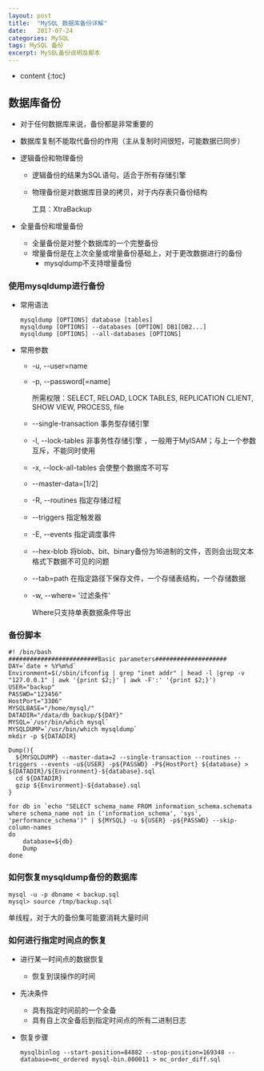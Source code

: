 ```yaml
---
layout: post
title:  "MySQL 数据库备份详解"
date:   2017-07-24
categories: MySQL
tags: MySQL 备份
excerpt: MySQL备份说明及脚本
---
```


* content
{:toc}




## 数据库备份

* 对于任何数据库来说，备份都是非常重要的

* 数据库复制不能取代备份的作用（主从复制时间很短，可能数据已同步）

* 逻辑备份和物理备份

  * 逻辑备份的结果为SQL语句，适合于所有存储引擎

  * 物理备份是对数据库目录的拷贝，对于内存表只备份结构

    工具：XtraBackup

* 全量备份和增量备份

  * 全量备份是对整个数据库的一个完整备份
  * 增量备份是在上次全量或增量备份基础上，对于更改数据进行的备份
    * mysqldump不支持增量备份



### 使用mysqldump进行备份

* 常用语法

  ```shell
  mysqldump [OPTIONS] database [tables]
  mysqldump [OPTIONS] --databases [OPTION] DB1[DB2...]
  mysqldump [OPTIONS] --all-databases [OPTIONS]
  ```

* 常用参数

  * -u, --user=name

  * -p, --password[=name]

    所需权限：SELECT, RELOAD, LOCK TABLES, REPLICATION CLIENT, SHOW VIEW, PROCESS, file

  * --single-transaction 事务型存储引擎

  * -l, --lock-tables 非事务性存储引擎 ，一般用于MyISAM；与上一个参数互斥，不能同时使用

  * -x, --lock-all-tables 会使整个数据库不可写

  * --master-data=[1/2] 

  * -R, --routines 指定存储过程

  * --triggers 指定触发器

  * -E, --events 指定调度事件

  * --hex-blob 将blob、bit、binary备份为16进制的文件，否则会出现文本格式下数据不可见的问题

  * --tab=path 在指定路径下保存文件，一个存储表结构，一个存储数据

  * -w, --where= '过滤条件'

    Where只支持单表数据条件导出



### 备份脚本

```shell
#! /bin/bash
#########################Basic parameters####################
DAY=`date + %Y%m%d`
Environment=$(/sbin/ifconfig | grep "inet addr" | head -l |grep -v "127.0.0.1" | awk '{print $2;}' | awk -F':' '{print $2;}')
USER="backup"
PASSWD="123456"
HostPort="3306"
MYSQLBASE="/home/mysql/"
DATADIR="/data/db_backup/${DAY}"
MYSQL=`/usr/bin/which mysql`
MYSQLDUMP=`/usr/bin/which mysqldump`
mkdir -p ${DATADIR}

Dump(){
  ${MYSQLDUMP} --master-data=2 --single-transaction --routines --triggers --events -u${USER} -p${PASSWD} -P${HostPort} ${database} > ${DATADIR}/${Environment}-${database}.sql
  cd ${DATADIR}
  gzip ${Environment}-${database}.sql
}

for db in `echo "SELECT schema_name FROM information_schema.schemata where schema_name not in ('information_schema', 'sys', 'performance_schema')" | ${MYSQL} -u ${USER} -p${PASSWD} --skip-column-names
do
	database=${db}
	Dump
done
```



### 如何恢复mysqldump备份的数据库

```shell
mysql -u -p dbname < backup.sql
mysql> source /tmp/backup.sql
```

单线程，对于大的备份集可能要消耗大量时间



### 如何进行指定时间点的恢复

* 进行某一时间点的数据恢复

  * 恢复到误操作的时间

* 先决条件

  * 具有指定时间前的一个全备
  * 具有自上次全备后到指定时间点的所有二进制日志

* 恢复步骤

  ```shell
  mysqlbinlog --start-position=84882 --stop-position=169348 --database=mc_ordered mysql-bin.000011 > mc_order_diff.sql
  ```

  ​
